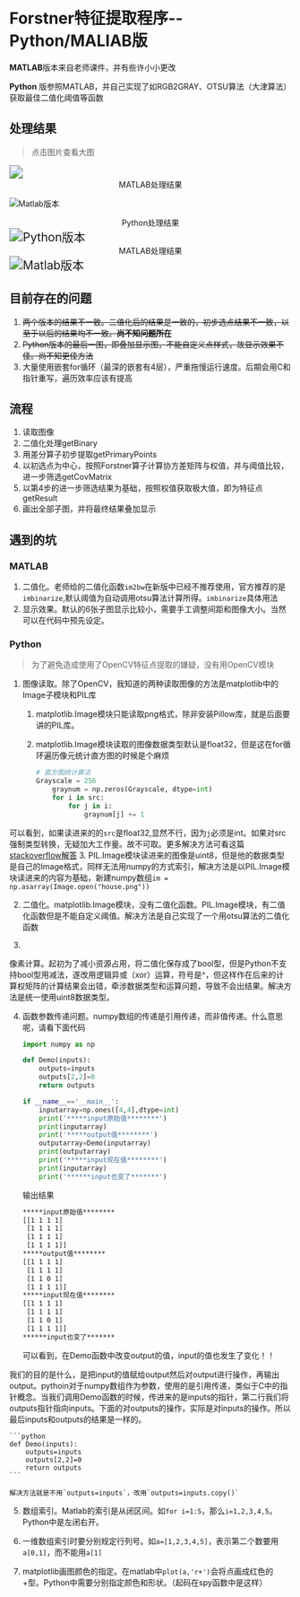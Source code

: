 # Forstner特征提取程序--Python/MALIAB版

**MATLAB**版本来自老师课件，并有些许小小更改

**Python** 版参照MATLAB，并自己实现了如RGB2GRAY、OTSU算法（大津算法）获取最佳二值化阈值等函数

## 处理结果

> 点击图片查看大图

<img src="https://www.superbed.cn/item/5e7700df5c560911298d5019.png" style="zoom:150%;" />


<center>MATLAB处理结果</center>

![Matlab版本](https://pic.downk.cc/item/5e76111c9d7d586a540e2728.png)

<center>Python处理结果</center>

<img src="https://www.superbed.cn/item/5e76ffac5c560911298c4435.png" alt="Python版本" style="zoom:150%;" />

<center>MATLAB处理结果</center>

<img src="https://www.superbed.cn/item/5e76fb615c5609112988da6d.png" alt="Matlab版本" style="zoom:150%;" />

## 目前存在的问题

1. ~~两个版本的结果不一致。二值化后的结果是一致的，初步选点结果不一致，以至于以后的结果均不一致。**尚不知问题所在**~~
2. ~~Python版本的最后一图，即叠加显示图，不能自定义点样式，故显示效果不佳。尚不知更佳方法~~
3. 大量使用嵌套for循环（最深的嵌套有4层），严重拖慢运行速度。后期会用C和指针重写，遍历效率应该有提高

## 流程

1. 读取图像
2. 二值化处理getBinary
3. 用差分算子初步提取getPrimaryPoints
4. 以初选点为中心，按照Forstner算子计算协方差矩阵与权值，并与阈值比较，进一步筛选getCovMatrix
5. 以第4步的进一步筛选结果为基础，按照权值获取极大值，即为特征点getResult
6. 画出全部子图，并将最终结果叠加显示

## 遇到的坑

### MATLAB

1. 二值化。老师给的二值化函数`im2bw`在新版中已经不推荐使用，官方推荐的是`imbinarize`,默认阈值为自动调用otsu算法计算所得。`imbinarize`具体用法
2. 显示效果。默认的6张子图显示比较小，需要手工调整间距和图像大小。当然可以在代码中预先设定。

### Python

> 为了避免造成使用了OpenCV特征点提取的嫌疑，没有用OpenCV模块

1. 图像读取。除了OpenCV，我知道的两种读取图像的方法是matplotlib中的Image子模块和PIL库

   1. matplotlib.Image模块只能读取png格式，除非安装Pillow库，就是后面要讲的PIL库。

   2. matplotlib.Image模块读取的图像数据类型默认是float32，但是这在for循环遍历像元统计直方图的时候是个麻烦

      ```python
      # 直方图统计算法
      Grayscale = 256
          graynum = np.zeros(Grayscale, dtype=int)
          for i in src:
              for j in i:
                  graynum[j] += 1
      ```

      
可以看到，如果读进来的的`src`是float32,显然不行，因为`j`必须是int。如果对src强制类型转换，无疑加大工作量。故不可取。更多解决方法可看这篇[stackoverflow解答](https://stackoverflow.com/questions/46013594/matplotlib-reads-jpg-into-int8-and-png-into-normalized-float)
   3. PIL.Image模块读进来的图像是uint8，但是他的数据类型是自己的Image格式，同样无法用numpy的方式索引，解决方法是以PIL.Image模块读进来的内容为基础，新建numpy数组`im = 
np.asarray(Image.open("house.png"))`

2. 二值化。matplotlib.Image模块，没有二值化函数。PIL.Image模块，有二值化函数但是不能自定义阈值。解决方法是自己实现了一个用otsu算法的二值化函数

3. 
像素计算。起初为了减小资源占用，将二值化保存成了bool型，但是Python不支持bool型用减法，遂改用逻辑异或（xor）运算，符号是^，但这样作在后来的计算权矩阵的计算结果会出错，牵涉数据类型和运算问题，导致不会出结果。解决方法是统一使用uint8数据类型。

4. 函数参数传递问题。numpy数组的传递是引用传递，而非值传递。什么意思呢，请看下面代码

	```python
	import numpy as np

	def Demo(inputs):
	    outputs=inputs
	    outputs[2,2]=0
	    return outputs

	if __name__=='__main__':
	    inputarray=np.ones([4,4],dtype=int)
	    print('*****input原始值********')
	    print(inputarray)
	    print('*****output值********')
	    outputarray=Demo(inputarray)
	    print(outputarray)
	    print('*****input现在值********')
	    print(inputarray)
	    print('******input也变了*******')
	```
	输出结果

	```txt
	*****input原始值********
	[[1 1 1 1]
	 [1 1 1 1]
	 [1 1 1 1]
	 [1 1 1 1]]
	*****output值********
	[[1 1 1 1]
	 [1 1 1 1]
	 [1 1 0 1]
	 [1 1 1 1]]
	*****input现在值********
	[[1 1 1 1]
	 [1 1 1 1]
	 [1 1 0 1]
	 [1 1 1 1]]
	******input也变了*******
	```
	
	可以看到，在Demo函数中改变output的值，input的值也发生了变化！！
	
	
我们的目的是什么，是把input的值赋给output然后对output进行操作，再输出output。pythoin对于numpy数组作为参数，使用的是引用传递，类似于C中的指针概念。当我们调用Demo函数的时候，传进来的是inputs的指针，第二行我们将outputs指针指向inputs。下面的对outputs的操作，实际是对inputs的操作。所以最后inputs和outputs的结果是一样的。
	
	```python
	def Demo(inputs):
	    outputs=inputs
	    outputs[2,2]=0
	    return outputs
	```
	
	解决方法就是不用`outputs=inputs`，改用`outputs=inputs.copy()`
	
5. 数组索引。Matlab的索引是从闭区间。如`for i=1:5`，那么`i=1,2,3,4,5`。Python中是左闭右开。

6. 一维数组索引时要分别规定行列号。如`a=[1,2,3,4,5]`，表示第二个数要用`a[0,1]`，而不能用`a[1]`

7. matplotlib画图颜色的指定。在matlab中`plot(a,'r+')`会将点画成红色的+型。Python中需要分别指定颜色和形状。（起码在spy函数中是这样）

